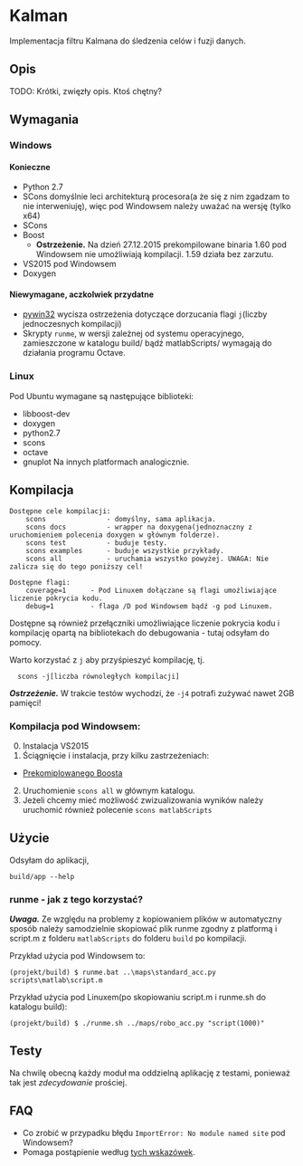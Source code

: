 # Kalman
Implementacja filtru Kalmana do śledzenia celów i fuzji danych.


## Opis
TODO: Krótki, zwięzły opis. Ktoś chętny?

## Wymagania
### Windows
#### Konieczne
- Python 2.7
 - SCons domyślnie leci architekturą procesora(a że się z nim zgadzam to nie interweniuję), więc pod Windowsem należy uważać na wersję (tylko x64)
- SCons
- Boost
  - **Ostrzeżenie.** Na dzień 27.12.2015 prekompilowane binaria 1.60 pod Windowsem nie umożliwiają kompilacji. 1.59 działa bez zarzutu.
- VS2015 pod Windowsem
- Doxygen

#### Niewymagane, aczkolwiek przydatne
- [pywin32](http://sourceforge.net/projects/pywin32/) wycisza ostrzeżenia dotyczące dorzucania flagi `j`(liczby jednoczesnych kompilacji)
- Skrypty `runme`, w wersji zależnej od systemu operacyjnego, zamieszczone w katalogu build/ bądź matlabScripts/ wymagają do działania programu Octave.

### Linux
Pod Ubuntu wymagane są następujące biblioteki:

 - libboost-dev
 - doxygen
 - python2.7
 - scons
 - octave
 - gnuplot
Na innych platformach analogicznie.
## Kompilacja

```
Dostępne cele kompilacji:
    scons               - domyślny, sama aplikacja.
    scons docs          - wrapper na doxygena(jednoznaczny z uruchomieniem polecenia doxygen w głównym folderze).
    scons test          - buduje testy.
    scons examples      - buduje wszystkie przykłady.
    scons all           - uruchamia wszystko powyżej. UWAGA: Nie zalicza się do tego poniższy cel!

Dostępne flagi:
    coverage=1  	- Pod Linuxem dołączane są flagi umożliwiające liczenie pokrycia kodu.
    debug=1         - flaga /D pod Windowsem bądź -g pod Linuxem.
```
Dostępne są również przełączniki umożliwiające liczenie pokrycia kodu i kompilację opartą na bibliotekach do debugowania - tutaj odsyłam do pomocy.

Warto korzystać z `j` aby przyśpieszyć kompilację, tj.
```
  scons -j[liczba równoległych kompilacji]
```
***Ostrzeżenie.*** W trakcie testów wychodzi, że `-j4` potrafi zużywać nawet 2GB pamięci!

### Kompilacja pod Windowsem:
0. Instalacja VS2015
1. Ściągnięcie i instalacja, przy kilku zastrzeżeniach:
 - [Prekomiplowanego Boosta](http://sourceforge.net/projects/boost/files/boost-binaries/1.59.0/boost_1_59_0-msvc-14.0-64.exe/download)
2. Uruchomienie `scons all` w głównym katalogu.
3. Jeżeli chcemy mieć możliwość zwizualizowania wyników należy uruchomić również polecenie `scons matlabScripts`


## Użycie
Odsyłam do aplikacji,
```
build/app --help
```

### runme - jak z tego korzystać?
***Uwaga.*** Ze względu na problemy z kopiowaniem plików w automatyczny sposób należy samodzielnie skopiować plik runme zgodny z platformą i script.m z folderu `matlabScripts` do folderu `build` po kompilacji.

Przykład użycia pod Windowsem to:
```
(projekt/build) $ runme.bat ..\maps\standard_acc.py scripts\matlab\script.m
```
Przykład użycia pod Linuxem(po skopiowaniu script.m i runme.sh do katalogu build):
```
(projekt/build) $ ./runme.sh ../maps/robo_acc.py "script(1000)"
```
## Testy
Na chwilę obecną każdy moduł ma oddzielną aplikację z testami, ponieważ tak jest _zdecydowanie_ prościej.

## FAQ
- Co zrobić w przypadku błędu `ImportError: No module named site` pod Windowsem?
 - Pomaga postąpienie według [tych wskazówek](http://stackoverflow.com/questions/5599872/python-windows-importerror-no-module-named-site).
